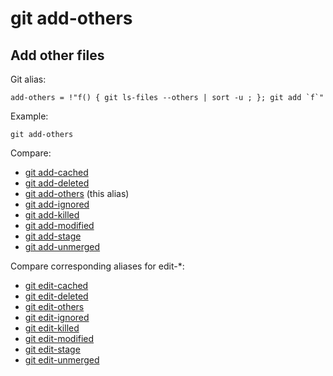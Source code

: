 # git add-others

## Add other files

Git alias:

```git
add-others = !"f() { git ls-files --others | sort -u ; }; git add `f`"
```

Example:

```shell
git add-others
```

Compare:

* [git add-cached](../git-add-cached)
* [git add-deleted](../git-add-deleted)
* [git add-others](../git-add-others) (this alias)
* [git add-ignored](../git-add-ignored)
* [git add-killed](../git-add-killed)
* [git add-modified](../git-add-modified)
* [git add-stage](../git-add-stage)
* [git add-unmerged](../git-add-unmerged)

Compare corresponding aliases for edit-*:

* [git edit-cached](../git-edit-cached) 
* [git edit-deleted](../git-edit-deleted)
* [git edit-others](../git-edit-others)
* [git edit-ignored](../git-edit-ignored)
* [git edit-killed](../git-edit-killed)
* [git edit-modified](../git-edit-modified)
* [git edit-stage](../git-edit-stage)
* [git edit-unmerged](../git-edit-unmerged)
